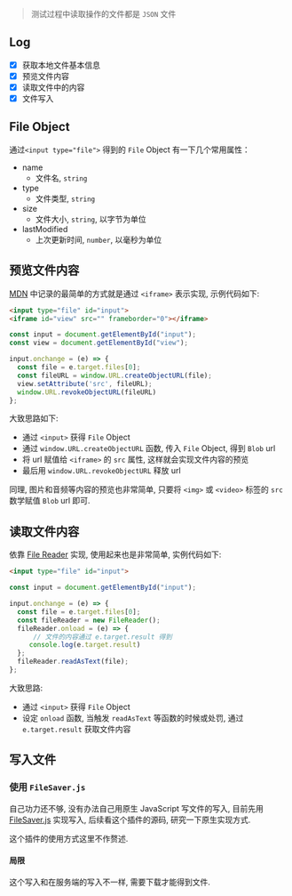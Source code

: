 > 测试过程中读取操作的文件都是 `JSON` 文件

## Log

- [x] 获取本地文件基本信息
- [x] 预览文件内容
- [x] 读取文件中的内容
- [x] 文件写入

## File Object

通过`<input type="file">` 得到的 `File` Object 有一下几个常用属性：

- name 
  - 文件名, `string`
- type
  - 文件类型,  `string`
- size
  - 文件大小, `string`, 以字节为单位
- lastModified
  - 上次更新时间, `number`, 以毫秒为单位



## 预览文件内容

[MDN](https://developer.mozilla.org/zh-CN/docs/Web/API/File/Using_files_from_web_applications) 中记录的最简单的方式就是通过 `<iframe>` 表示实现, 示例代码如下: 

```html
<input type="file" id="input">
<iframe id="view" src="" frameborder="0"></iframe>
```

```javascript
const input = document.getElementById("input");
const view = document.getElementById("view");

input.onchange = (e) => {
  const file = e.target.files[0];
  const fileURL = window.URL.createObjectURL(file);
  view.setAttribute('src', fileURL);
  window.URL.revokeObjectURL(fileURL)
};

```

大致思路如下:

- 通过 `<input>` 获得 `File` Object
- 通过 `window.URL.createObjectURL` 函数, 传入 `File` Object, 得到 `Blob` url
- 将 url 赋值给 `<iframe>` 的 `src` 属性, 这样就会实现文件内容的预览
- 最后用 `window.URL.revokeObjectURL` 释放 url

同理, 图片和音频等内容的预览也非常简单, 只要将 `<img>` 或 `<video>` 标签的 `src` 数学赋值 `Blob` url 即可.



## 读取文件内容

依靠 [File Reader](https://developer.mozilla.org/zh-CN/docs/Web/API/FileReader) 实现, 使用起来也是非常简单, 实例代码如下:

```html
<input type="file" id="input">
```

```javascript
const input = document.getElementById("input");

input.onchange = (e) => {
  const file = e.target.files[0];
  const fileReader = new FileReader();
  fileReader.onload = (e) => {
      // 文件的内容通过 e.target.result 得到
     console.log(e.target.result)
  };
  fileReader.readAsText(file);
};
```

大致思路:

- 通过 `<input>` 获得 `File` Object
- 设定 `onload` 函数, 当触发 `readAsText` 等函数的时候或处罚, 通过 `e.target.result` 获取文件内容



## 写入文件

### 使用 `FileSaver.js`

自己功力还不够, 没有办法自己用原生 JavaScript 写文件的写入, 目前先用 [FileSaver.js](https://github.com/eligrey/FileSaver.js) 实现写入, 后续看这个插件的源码, 研究一下原生实现方式.

这个插件的使用方式这里不作赘述.

#### 局限

这个写入和在服务端的写入不一样, 需要下载才能得到文件.

